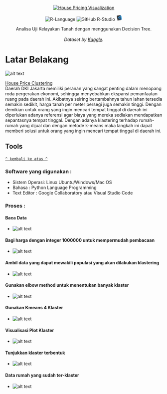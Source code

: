 <p align="center">
  <a href="https://github.com/habibarrsyd/tebet-house-price-clustering/">
    <img src="images/upper-house.jpg" alt="House Pricing Visualization" height="130">
  </a>
</p>

<p align="center">
  <img src="images/r_lang.png" alt="R-Language" height="20">
  <img src="images/rstud_belompng-removebg-preview.png" alt="GitHub R-Studio" height="20">
  <img src="images/vscode.png" alt="vscode-picture" height="20">

  </p>

<p align="center">
  Analisa Uji Kelayakan Tanah dengan menggunakan Decision Tree.
  <br></br>
  <em>Dataset by <a href="https://kaggle.com">Kaggle</a>.</em>
</p>

    
# Latar Belakang
![alt text](images/tebet.jpeg)

[House Price Clustering](https://github.com/habibarrsyd/tebest-hous-price-clustering)<br>
Daerah DKI Jakarta memiliki peranan yang sangat penting dalam menopang roda pergerakan ekonomi, sehingga menyebabkan ekspansi pemanfaatan ruang pada daerah ini. Akibatnya seiring bertambahnya tahun lahan tersedia semakin sedikit, harga tanah per meter persegi juga semakin tinggi. Dengan demikian untuk orang yang ingin mencari tempat tinggal di daerah ini diperlukan adanya referensi agar biaya yang mereka sediakan mendapatkan sepantasnya tempat tinggal. Dengan adanya klastering terhadap rumah-rumah yang dijual dan dengan metode k-means maka langkah ini dapat memberi solusi untuk orang yang ingin mencari tempat tinggal di daerah ini.

## Tools
[`^ kembali ke atas ^`](#)

### Software yang digunakan :
- Sistem Operasi: Linux Ubuntu/Windows/Mac OS
- Bahasa : Python Language Programming
- Text Editor : Google Collaboratory atau Visual Studio Code

### Proses :
#### Baca Data
- ![alt text](images/baca_data_rumah.jpg)
#### Bagi harga dengan integer 1000000 untuk mempermudah pembacaan
- ![alt text](images/bagi_harga.jpg)
#### Ambil data yang dapat mewakili populasi yang akan dilakukan klastering
- ![alt text](images/data_sampel.jpg)
#### Gunakan elbow method untuk menentukan banyak klaster
- ![alt text](images/elbow_method.jpg)
#### Gunakan Kmeans 4 Klaster
- ![alt text](images/kmeans_4klaster.jpg)
#### Visualisasi Plot Klaster
- ![alt text](images/visualisasi_plot_cluster.jpg)
#### Tunjukkan klaster terbentuk
- ![alt text](images/kaster_terbentuk.jpg)
#### Data rumah yang sudah ter-klaster
- ![alt text](images/data_klaster_rumah_fix.jpg)




